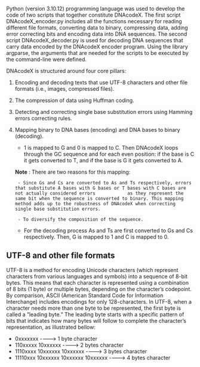 Python (version 3.10.12) programming language was used to develop the code of two scripts that together constitute DNAcodeX. The first script DNAcodeX_encoder.py includes all the functions necessary for reading different file formats, converting data to binary, compressing data, adding error correcting bits and encoding data into DNA sequences. The second script DNAcodeX_decoder.py is used for decoding DNA sequences that carry data encoded by the DNAcodeX encoder program.
Using the library argparse, the arguments that are needed for the scripts to be executed by the
command-line were defined.

DNAcodeX is structured around four core pillars:
1. Encoding and decoding texts that use UTF-8 characters and other file formats (i.e., images,
compressed files).
2. The compression of data using Huffman coding.
3. Detecting and correcting single base substitution errors using Hamming errors correcting rules.
4. Mapping binary to DNA bases (encoding) and DNA bases to binary (decoding).

    - 1 is mapped to G and 0 is mapped to C. Then DNAcodeX loops through the GC sequence
    and for each even position: if the base is C it gets converted to T, and if the base is G it
    gets converted to A.

    **Note** : There are two reasons for this mapping:
    
        - Since Gs and Cs are converted to As and Ts respectively, errors that substitute A bases with G bases or T bases with C bases are not actually considered errors            as they represent the same bit when the sequence is converted to binary. This mapping method adds up to the robustness of DNAcodeX when correcting                         single base substitution errors.
    
        - To diversify the composition of the sequence.

    - For the decoding process As and Ts are first converted to Gs and Cs respectively. Then,
    G is mapped to 1 and C is mapped to 0.


## UTF-8 and other file formats
UTF-8 is a method for encoding Unicode characters (which represent characters from various languages and symbols) into a sequence of 8-bit bytes. This means that each character is represented using a combination of 8 bits (1 byte) or multiple bytes, depending on the character’s codepoint. By comparison, ASCII (American Standard Code for Information Interchange) includes encodings for only 128-characters.
In UTF-8, when a character needs more than one byte to be represented, the first byte is called a
”leading byte.” The leading byte starts with a specific pattern of bits that indicates how many bytes will follow to complete the character’s representation, as illustrated bellow:
- 0xxxxxxx ----> 1 byte character
- 110xxxxx 10xxxxxx ----> 2 bytes character
- 1110xxxx 10xxxxxx 10xxxxxx ----> 3 bytes character
- 11110xxx 10xxxxxx 10xxxxxx 10xxxxxx ----> 4 bytes character
